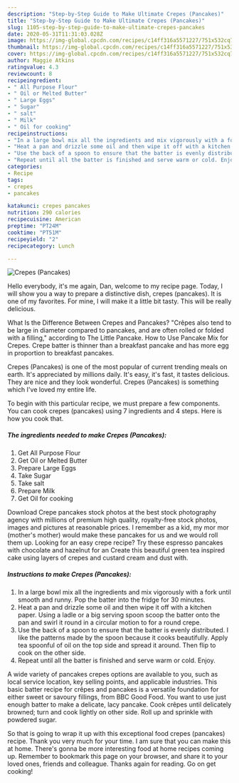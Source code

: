 ```yaml
---
description: "Step-by-Step Guide to Make Ultimate Crepes (Pancakes)"
title: "Step-by-Step Guide to Make Ultimate Crepes (Pancakes)"
slug: 1105-step-by-step-guide-to-make-ultimate-crepes-pancakes
date: 2020-05-31T11:31:03.028Z
image: https://img-global.cpcdn.com/recipes/c14ff316a5571227/751x532cq70/crepes-pancakes-recipe-main-photo.jpg
thumbnail: https://img-global.cpcdn.com/recipes/c14ff316a5571227/751x532cq70/crepes-pancakes-recipe-main-photo.jpg
cover: https://img-global.cpcdn.com/recipes/c14ff316a5571227/751x532cq70/crepes-pancakes-recipe-main-photo.jpg
author: Maggie Atkins
ratingvalue: 4.3
reviewcount: 8
recipeingredient:
- " All Purpose Flour"
- " Oil or Melted Butter"
- " Large Eggs"
- " Sugar"
- " salt"
- " Milk"
- " Oil for cooking"
recipeinstructions:
- "In a large bowl mix all the ingredients and mix vigorously with a fork until smooth and runny. Pop the batter into the fridge for 30 minutes."
- "Heat a pan and drizzle some oil and then wipe it off with a kitchen paper. Using a ladle or a big serving spoon scoop the batter onto the pan and swirl it round in a circular motion to for a round crepe."
- "Use the back of a spoon to ensure that the batter is evenly distributed. I like the patterns made by the spoon because it cooks beautifully. Apply tea spoonful of oil on the top side and spread it around. Then flip to cook on the other side."
- "Repeat until all the batter is finished and serve warm or cold. Enjoy."
categories:
- Recipe
tags:
- crepes
- pancakes

katakunci: crepes pancakes 
nutrition: 290 calories
recipecuisine: American
preptime: "PT24M"
cooktime: "PT51M"
recipeyield: "2"
recipecategory: Lunch

---
```



![Crepes (Pancakes)](https://img-global.cpcdn.com/recipes/c14ff316a5571227/751x532cq70/crepes-pancakes-recipe-main-photo.jpg)

Hello everybody, it's me again, Dan, welcome to my recipe page. Today, I will show you a way to prepare a distinctive dish, crepes (pancakes). It is one of my favorites. For mine, I will make it a little bit tasty. This will be really delicious.

What Is the Difference Between Crepes and Pancakes? &#34;Crêpes also tend to be large in diameter compared to pancakes, and are often rolled or folded with a filling,&#34; according to The Little Pancake. How to Use Pancake Mix for Crepes. Crepe batter is thinner than a breakfast pancake and has more egg in proportion to breakfast pancakes.

Crepes (Pancakes) is one of the most popular of current trending meals on earth. It's appreciated by millions daily. It's easy, it's fast, it tastes delicious. They are nice and they look wonderful. Crepes (Pancakes) is something which I've loved my entire life.


To begin with this particular recipe, we must prepare a few components. You can cook crepes (pancakes) using 7 ingredients and 4 steps. Here is how you cook that.

<!--inarticleads1-->

##### The ingredients needed to make Crepes (Pancakes):

1. Get  All Purpose Flour
1. Get  Oil or Melted Butter
1. Prepare  Large Eggs
1. Take  Sugar
1. Take  salt
1. Prepare  Milk
1. Get  Oil for cooking


Download Crepe pancakes stock photos at the best stock photography agency with millions of premium high quality, royalty-free stock photos, images and pictures at reasonable prices. I remember as a kid, my mor mor (mother&#39;s mother) would make these pancakes for us and we would roll them up. Looking for an easy crepe recipe? Try these espresso pancakes with chocolate and hazelnut for an Create this beautiful green tea inspired cake using layers of crepes and custard cream and dust with. 

<!--inarticleads2-->

##### Instructions to make Crepes (Pancakes):

1. In a large bowl mix all the ingredients and mix vigorously with a fork until smooth and runny. Pop the batter into the fridge for 30 minutes.
1. Heat a pan and drizzle some oil and then wipe it off with a kitchen paper. Using a ladle or a big serving spoon scoop the batter onto the pan and swirl it round in a circular motion to for a round crepe.
1. Use the back of a spoon to ensure that the batter is evenly distributed. I like the patterns made by the spoon because it cooks beautifully. Apply tea spoonful of oil on the top side and spread it around. Then flip to cook on the other side.
1. Repeat until all the batter is finished and serve warm or cold. Enjoy.


A wide variety of pancakes crepes options are available to you, such as local service location, key selling points, and applicable industries. This basic batter recipe for crêpes and pancakes is a versatile foundation for either sweet or savoury fillings, from BBC Good Food. You want to use just enough batter to make a delicate, lacy pancake. Cook crêpes until delicately browned; turn and cook lightly on other side. Roll up and sprinkle with powdered sugar. 

So that is going to wrap it up with this exceptional food crepes (pancakes) recipe. Thank you very much for your time. I am sure that you can make this at home. There's gonna be more interesting food at home recipes coming up. Remember to bookmark this page on your browser, and share it to your loved ones, friends and colleague. Thanks again for reading. Go on get cooking!
